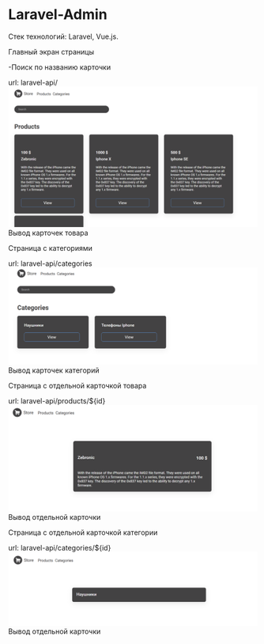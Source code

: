 # Laravel-Admin

Стек технологий: Laravel, Vue.js.

Главный экран страницы

-Поиск по названию карточки

url: laravel-api/
![alt text](img/img1.png)
Вывод карточек товара

Страница с категориями

url: laravel-api/categories
![alt text](img/img2.png)
Вывод карточек категорий

Страница с отдельной карточкой товара

url: laravel-api/products/${id}
![alt text](img/img3.png)
Вывод отдельной карточки

Страница с отдельной карточкой категории

url: laravel-api/categories/${id}
![alt text](img/img4.png)
Вывод отдельной карточки
